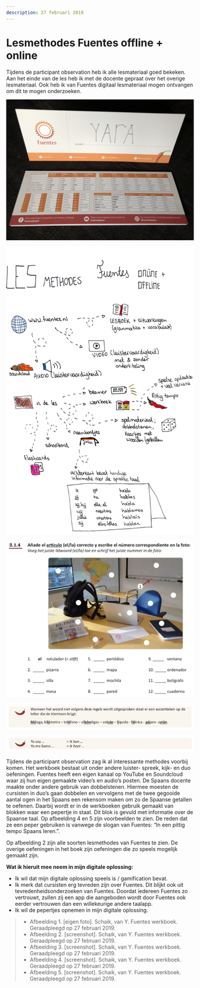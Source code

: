 ```yaml
---
description: 27 februari 2019
---
```


# Lesmethodes Fuentes offline + online

Tijdens de participant observation heb ik alle lesmateriaal goed bekeken. Aan het einde van de les heb ik met de docente gepraat over het overige lesmateriaal. Ook heb ik van Fuentes digitaal lesmateriaal mogen ontvangen om dit te mogen onderzoeken.

![Afbeelding 1. Naambordje Fuentes](../../.gitbook/assets/img_0875.jpg)

![Afbeelding 2. Alle lesmethodes van Fuentes \(off- en online\)](../../.gitbook/assets/scan-7-may-2019-5-1%20%281%29.jpg)

![Afbeelding 3. Voorbeeld van een speelse opdracht uit het werkboek van Fuentes](../../.gitbook/assets/schermafbeelding-2019-05-04-om-17.27.26.jpg)

![Afbeelding 4. Voorbeeld 1 van een pepertje](../../.gitbook/assets/schermafbeelding-2019-05-05-om-11.10.32.jpg)

![Afbeelding 5. Voorbeeld 2 van een pepertje](../../.gitbook/assets/schermafbeelding-2019-05-04-om-17.21.54.jpg)

  
Tijdens de participant observation zag ik al interessante methodes voorbij komen. Het werkboek bestaat uit onder andere luister- spreek, kijk- en duo oefeningen. Fuentes heeft een eigen kanaal op YouTube en Soundcloud waar zij hun eigen gemaakte video’s en audio’s posten. De Spaans docente maakte onder andere gebruik van dobbelstenen. Hiermee moesten de cursisten in duo’s gaan dobbelen en vervolgens met de twee gegooide aantal ogen in het Spaans een rekensom maken om zo de Spaanse getallen te oefenen. Daarbij wordt er in de werkboeken gebruik gemaakt van blokken waar een pepertje in staat. Dit blok is gevuld met informatie over de Spaanse taal. Op afbeelding 4 en 5 zijn voorbeelden te zien. De reden dat ze een peper gebruiken is vanwege de slogan van Fuentes: “In een pittig tempo Spaans leren.”.

Op afbeelding 2 zijn alle soorten lesmethodes van Fuentes te zien. De overige oefeningen in het boek zijn oefeningen die zo speels mogelijk gemaakt zijn. 

**Wat ik hieruit mee neem in mijn digitale oplossing:**

*  Ik wil dat mijn digitale oplossing speels is / gamification bevat.
* Ik merk dat cursisten erg tevreden zijn over Fuentes. Dit blijkt ook uit tevredenheidsonderzoeken van Fuentes. Doordat iedereen Fuentes zo vertrouwt, zullen zij een app die aangeboden wordt door Fuentes ook eerder vertrouwen dan een willekeurige andere taalapp.
* Ik wil de pepertjes opnemen in mijn digitale oplossing.

> * Afbeelding 1. \[eigen foto\]. Schaik, van Y. Fuentes werkboek. Geraadpleegd op 27 februari 2019.
> * Afbeelding 2. \[screenshot\]. Schaik, van Y. Fuentes werkboek. Geraadpleegd op 27 februari 2019.
> * Afbeelding 3. \[screenshot\]. Schaik, van Y. Fuentes werkboek. Geraadpleegd op 27 februari 2019. 
> * Afbeelding 4. \[screenshot\]. Schaik, van Y. Fuentes werkboek. Geraadpleegd op 27 februari 2019.
> * Afbeelding 5. \[screenshot\]. Schaik, van Y. Fuentes werkboek. Geraadpleegd op 27 februari 2019.

